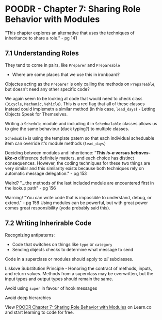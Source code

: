 # POODR - Chapter 7: Sharing Role Behavior with Modules

"This chapter explores an alternative that uses the techniques of inheritance to share a role." - pg 141

## 7.1 Understanding Roles

They tend to come in pairs, like `Preparer` and `Prepareable`
- Where are some places that we use this in ironboard?

Objectes acting as the `Preparer` is only calling the methods on `Prepareable`, but doesn't need any other specific code?

We again seem to be looking at code that would need to check class (`Bicycle`, `Mechanic`, `Vehicle`). This is a red flag that all of these classes instead could implemetn a similar method (in this case, `lead_days`) - Letting Objects Speak for Themselves.

Writing a `Schedule` module and including it in `Schedualable` classes allows us to give the same behaviour (duck typing?) to multiple classes.

`Scheduable` is using the template patern so that each individual scheduable item can override it's module methods (`lead_days`)

Deciding between modules and inheritence:
"**This _is-a_ versus _behaves-like-a_** difference definitely matters, and each choice has distinct consequences. However, the coding techniques for these two things are very similar and this similarity exists because both techniques rely on automatic message delegation." - pg 153

Weird? "...the methods of the last included module are encountered first in the lookup path" - pg 156

Warning! "You can write code that is impossible to understand, debug, or extend." - pg 158 Using modules can be powerful, but with great power comes great responsibility (yoda probably said this). 

## 7.2 Writing Inherirable Code

Recognizing antipaterns:
- Code that switches on things like `type` or `category`
- Sending objects checks to determine what message to send

Code in a superclass or modules should apply to _all_ subclasses.

Liskove Substitution Principle - Honoring the contract of methods, inputs, and return values. Methods from a superclass may be overwritten, but the input types and output types should remain the same. 

Avoid using `super` in favour of hook messages

Avoid deep hierarchies

<p class='util--hide'>View <a href='https://learn.co/lessons/poodr-chapter-7-sharing-role-behavior-with-modules'>POODR Chapter 7: Sharing Role Behavior with Modules</a> on Learn.co and start learning to code for free.</p>
